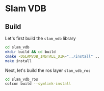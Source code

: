 # Slam VDB

## Build

Let's first build the `slam_vdb` library

``` bash
cd slam_vdb
mkdir build && cd build
cmake -DSLAMVDB_INSTALL_DIR="../install" ..
make install
```

Next, let's build the ros layer `slam_vdb_ros`

```bash
cd slam_vdb_ros
colcon build --symlink-install
```
